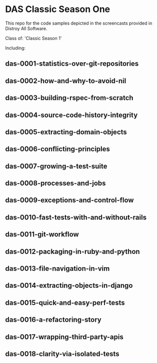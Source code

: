 # DAS Classic Season One
This repo for the code samples depicted in the screencasts provided in Distroy All Software. 

Class of:  'Classic Season 1' 

Including: 
## das-0001-statistics-over-git-repositories
## das-0002-how-and-why-to-avoid-nil
## das-0003-building-rspec-from-scratch
## das-0004-source-code-history-integrity
## das-0005-extracting-domain-objects
## das-0006-conflicting-principles
## das-0007-growing-a-test-suite
## das-0008-processes-and-jobs
## das-0009-exceptions-and-control-flow
## das-0010-fast-tests-with-and-without-rails
## das-0011-git-workflow
## das-0012-packaging-in-ruby-and-python
## das-0013-file-navigation-in-vim
## das-0014-extracting-objects-in-django
## das-0015-quick-and-easy-perf-tests
## das-0016-a-refactoring-story
## das-0017-wrapping-third-party-apis
## das-0018-clarity-via-isolated-tests